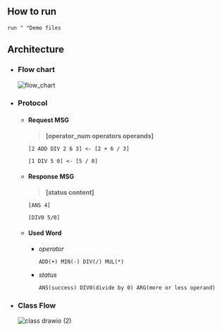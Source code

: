 ## How to run

    run " "Demo files

## Architecture
- ### Flow chart
  ![flow_chart](https://user-images.githubusercontent.com/76048647/135282514-92a48e00-5baf-4aaa-9f6e-2c6d7796029e.png)


- ### Protocol
  - #### Request MSG
    > **[operator_num operators operands]**
        
        [2 ADD DIV 2 6 3] <- [2 + 6 / 3]
        
        [1 DIV 5 0] <- [5 / 0]
  - #### Response MSG
    > **[status content]**
    
        [ANS 4]
    
        [DIV0 5/0]
  - #### Used Word
    * *operator*
          
          ADD(+) MIN(-) DIV(/) MUL(*)
    
    * *status*
          
          ANS(success) DIV0(divide by 0) ARG(more or less operand)

- ### Class Flow
  
  ![class drawio (2)](https://user-images.githubusercontent.com/76048647/135292009-5a2f1857-e620-41b1-bc97-39eab841593d.png)



